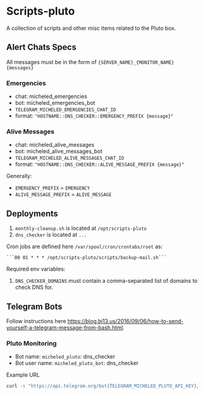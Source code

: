 # Scripts-pluto
A collection of scripts and other misc items related to the Pluto box. 

## Alert Chats Specs
All messages must be in the form of
`{SERVER_NAME}_{MONITOR_NAME} {messages}`

### Emergencies
- chat: micheled_emergencies
- bot: micheled_emergencies_bot
- `TELEGRAM_MICHELED_EMERGENCIES_CHAT_ID`
- format: `"HOSTNAME::DNS_CHECKER::EMERGENCY_PREFIX {message}"`

### Alive Messages
- chat: micheled_alive_messages
- bot: micheled_alive_messages_bot
- `TELEGRAM_MICHELED_ALIVE_MESSAGES_CHAT_ID`
- format: `"HOSTNAME::DNS_CHECKER::ALIVE_MESSAGE_PREFIX {message}"`

Generally:
- `EMERGENCY_PREFIX` = `EMERGENCY`
- `ALIVE_MESSAGE_PREFIX` = `ALIVE_MESSAGE`

## Deployments
1. `monthly-cleanup.sh` is located at `/opt/scripts-pluto`
2. `dns_checker` is located at `...`

Cron jobs are defined here `/var/spool/cron/crontabs/root` as:

    ```00 01 * * * /opt/scripts-pluto/scripts/backup-mail.sh```

Required env variables:
1. `DNS_CHECKER_DOMAINS` must contain a comma-separated list of domains to check DNS for.

## Telegram Bots
Follow instructions here https://blog.bj13.us/2016/09/06/how-to-send-yourself-a-telegram-message-from-bash.html.

### Pluto Monitoring
- Bot name: `micheled_pluto`: dns_checker
- Bot user name: `micheled_pluto_bot`: dns_checker

Example URL
```bash
curl -s "https://api.telegram.org/bot{TELEGRAM_MICHELED_PLUTO_API_KEY}/sendMessage?chat_id={TELEGRAM_MICHELED_PLUTO_CHAT_ID}&text=pingping"
```
